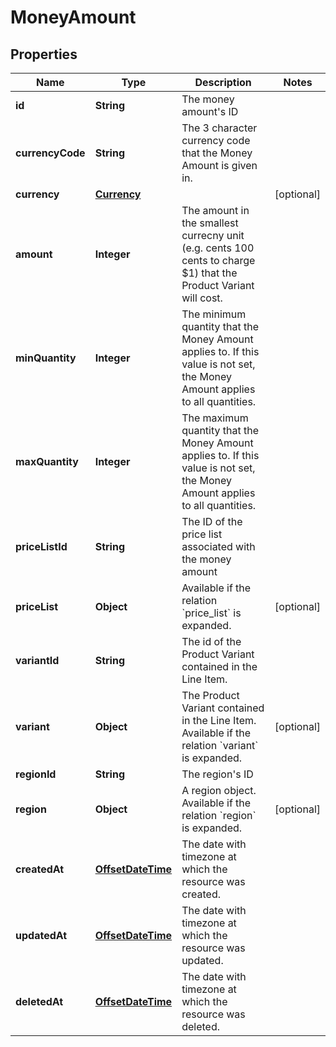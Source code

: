 # MoneyAmount

## Properties
Name | Type | Description | Notes
------------ | ------------- | ------------- | -------------
**id** | **String** | The money amount&#x27;s ID | 
**currencyCode** | **String** | The 3 character currency code that the Money Amount is given in. | 
**currency** | [**Currency**](Currency.md) |  |  [optional]
**amount** | **Integer** | The amount in the smallest currecny unit (e.g. cents 100 cents to charge $1) that the Product Variant will cost. | 
**minQuantity** | **Integer** | The minimum quantity that the Money Amount applies to. If this value is not set, the Money Amount applies to all quantities. | 
**maxQuantity** | **Integer** | The maximum quantity that the Money Amount applies to. If this value is not set, the Money Amount applies to all quantities. | 
**priceListId** | **String** | The ID of the price list associated with the money amount | 
**priceList** | **Object** | Available if the relation &#x60;price_list&#x60; is expanded. |  [optional]
**variantId** | **String** | The id of the Product Variant contained in the Line Item. | 
**variant** | **Object** | The Product Variant contained in the Line Item. Available if the relation &#x60;variant&#x60; is expanded. |  [optional]
**regionId** | **String** | The region&#x27;s ID | 
**region** | **Object** | A region object. Available if the relation &#x60;region&#x60; is expanded. |  [optional]
**createdAt** | [**OffsetDateTime**](OffsetDateTime.md) | The date with timezone at which the resource was created. | 
**updatedAt** | [**OffsetDateTime**](OffsetDateTime.md) | The date with timezone at which the resource was updated. | 
**deletedAt** | [**OffsetDateTime**](OffsetDateTime.md) | The date with timezone at which the resource was deleted. | 
